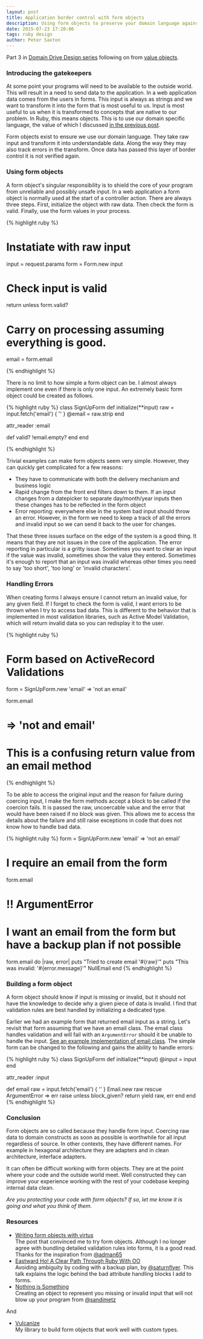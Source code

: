 ```yaml
---
layout: post
title: Application border control with form objects
description: Using form objects to preserve your domain language against invalid input.
date: 2015-07-23 17:20:06
tags: ruby design
author: Peter Saxton
---
```


Part 3 in [Domain Drive Design series](/2015/07/14/domain-driven-design-introduction.html) following on from [value objects](/2015/07/15/value-objects-in-ruby.html).

### Introducing the gatekeepers
At some point your programs will need to be available to the outside world. This will result in a need to send data to the application. In a web application data comes from the users in forms. This input is always as strings and we want to transform it into the form that is most useful to us. Input is most useful to us when it is transformed to concepts that are native to our problem. In Ruby, this means objects. This is to use our domain specific language, the value of which I discussed [in the previous post](/2015/07/15/value-objects-in-ruby.html).

Form objects exist to ensure we use our domain language. They take raw input and transform it into understandable data. Along the way they may also track errors in the transform. Once data has passed this layer of border control it is not verified again.

### Using form objects

A form object's singular responsibility is to shield the core of your program from unreliable and possibly unsafe input. In a web application a form object is normally used at the start of a controller action. There are always three steps. First, initialize the object with raw data. Then check the form is valid. Finally, use the form values in your process.

{% highlight ruby %}

# Instatiate with raw input
input = request.params
form = Form.new input

# Check input is valid
return unless form.valid?

# Carry on processing assuming everything is good.
email = form.email

{% endhighlight %}

There is no limit to how simple a form object can be. I almost always implement one even if there is only one input. An extremely basic form object could be created as follows.

{% highlight ruby %}
class SignUpForm
  def initialize(**input)
    raw = input.fetch('email') { '' }
    @email = raw.strip
  end

  attr_reader :email

  def valid?
    !email.empty?
  end
end

{% endhighlight %}

Trivial examples can make form objects seem very simple. However, they can quickly get complicated for a few reasons:

- They have to communicate with both the delivery mechanism and business logic
- Rapid change from the front end filters down to them. If an input changes from a datepicker to separate day/month/year inputs then these changes has to be reflected in the form object
- Error reporting: everywhere else in the system bad input should throw an error. However, in the form we need to keep a track of all the errors and invalid input so we can send it back to the user for changes.

That these three issues surface on the edge of the system is a good thing. It means that they are not issues in the core of the application. The error reporting in particular is a gritty issue. Sometimes you want to clear an input if the value was invalid, sometimes show the value they entered. Sometimes it's enough to report that an input was invalid whereas other times you need to say 'too short', 'too long' or 'invalid characters'.

### Handling Errors

When creating forms I always ensure I cannot return an invalid value, for any given field. If I forget to check the form is valid, I want errors to be thrown when I try to access bad data. This is different to the behavior that is implemented in most validation libraries, such as Active Model Validation, which will return invalid data so you can redisplay it to the user.

{% highlight ruby %}
# Form based on ActiveRecord Validations
form = SignUpForm.new 'email' => 'not an email'

form.email
# => 'not and email'
# This is a confusing return value from an email method

{% endhighlight %}

To be able to access the original input and the reason for failure during coercing input, I make the form methods accept a block to be called if the coercion fails. It is passed the raw, uncoercable  value and the error that would have been raised if no block was given. This allows me to access the details about the failure and still raise exceptions in code that does not know how to handle bad data.

{% highlight ruby %}
form = SignUpForm.new 'email' => 'not an email'

# I require an email from the form
form.email
# !! ArgumentError

# I want an email from the form but have a backup plan if not possible
form.email do |raw, error|
  puts "Tried to create email '#{raw}'"
  puts "This was invalid: '#{error.message}'"
  NullEmail
end
{% endhighlight %}

### Building a form object

A form object should know if input is missing or invalid, but it should not have the knowledge to decide why a given piece of data is invalid. I find that validation rules are best handled by initializing a dedicated type.

Earlier we had an example form that returned email input as a string. Let's revisit that form assuming that we have an email class. The email class handles validation and will fail with an `ArgumentError` should it be unable to handle the input. [See an example implementation of email class](https://github.com/CrowdHailer/typtanic/blob/master/lib/typetanic/email.rb). The simple form can be changed to the following and gains the ability to handle errors:

{% highlight ruby %}
class SignUpForm
  def initialize(**input)
    @input = input
  end
  
  attr_reader :input

  def email
    raw = input.fetch('email') { '' }
    Email.new raw
  rescue ArgumentError => err
    raise unless block_given?
    return yield raw, err
  end
end
{% endhighlight %}

### Conclusion

Form objects are so called because they handle form input. Coercing raw data to domain constructs as soon as possible is worthwhile for all input regardless of source. In other contexts, they have different names. For example in hexagonal architecture they are adapters and in clean architecture, interface adapters.

It can often be difficult working with form objects. They are at the point where your code and the outside world meet. Well constructed they can improve your experience working with the rest of your codebase keeping internal data clean.

*Are you protecting your code with form objects? If so, let me know it is going and what you think of them.*

### Resources

- [Writing form objects with virtus](http://hawkins.io/2014/01/form_objects_with_virtus/)  
  The post that convinced me to try form objects. Although I no longer agree with bundling detailed validation rules into forms, it is a good read. Thanks for the inspiration from [@adman65](https://twitter.com/adman65)
- [Eastward Ho! A Clear Path Through Ruby With OO](https://www.youtube.com/watch?v=kXcrClJcfm8)  
  Avoiding ambiguity by coding with a backup plan, by [@saturnflyer](https://twitter.com/saturnflyer). This talk explains the logic behind the bad attribute handling blocks I add to forms.
- [Nothing is Something](https://www.youtube.com/watch?v=9lv2lBq6x4A)  
  Creating an object to represent you missing or invalid input that will not blow up your program from [@sandimetz](https://twitter.com/sandimetz)

And

- [Vulcanize](https://github.com/CrowdHailer/vulcanize)  
  My library to build form objects that work well with custom types.
